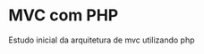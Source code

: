 MVC com PHP
===================================
Estudo inicial da arquitetura de mvc utilizando php
